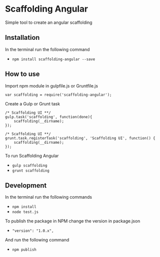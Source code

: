 # Scaffolding Angular

Simple tool to create an angular scaffolding

## Installation

In the terminal run the following command
- `npm install scaffolding-angular --save`

## How to use

Import npm module in gulpfile.js or Gruntfile.js
```
var scaffolding = require('scaffolding-angular');
```

Create a Gulp or Grunt task
```
/* Scaffolding UI **/
gulp.task('scaffolding', function(done){
    scaffolding(__dirname);
});
```

```
/* Scaffolding UI **/
grunt.task.registerTask('scaffolding', 'Scaffolding UI', function() {
    scaffolding(__dirname);
});
```

To run Scaffolding Angular
- `gulp scaffolding`
- `grunt scaffolding`

## Development

In the terminal run the following commands
- `npm install`
- `node test.js`

To publish the package in NPM change the version in package.json
- `"version": "1.0.x",`

And run the following command
- `npm publish`
